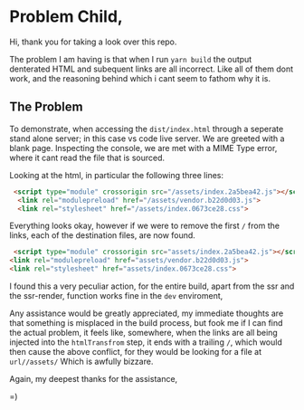 # Problem Child,

Hi, thank you for taking a look over this repo. 

The problem I am having is  that when I run `yarn build` the output denterated HTML and subequent links are all incorrect. Like all of them dont work, and the reasoning behind which i cant seem to fathom why it is.

## The Problem

To demonstrate, when accessing the `dist/index.html` through a seperate stand alone server; in this case vs code live server. We are greeted with a blank page. Inspecting the console, we are met with a MIME Type error, where it cant read the file that is sourced. 

Looking at the html, in particular the following three lines:

```html
 <script type="module" crossorigin src="/assets/index.2a5bea42.js"></script>
  <link rel="modulepreload" href="/assets/vendor.b22d0d03.js">
  <link rel="stylesheet" href="/assets/index.0673ce28.css">
  ```
  Everything looks okay, however if we were to remove the first `/` from the links, each of the destination files, are now found.

  ```html
   <script type="module" crossorigin src="assets/index.2a5bea42.js"></script>
  <link rel="modulepreload" href="assets/vendor.b22d0d03.js">
  <link rel="stylesheet" href="assets/index.0673ce28.css">
 ```
I found this a very peculiar action, for the entire build, apart from the ssr and the ssr-render, function works fine in the `dev` enviroment,

Any assistance would be greatly appreciated, my immediate thoughts are that something is misplaced in the build process, but fook me if I can find the actual problem, it feels like, somewhere, when the links are all being injected into the `htmlTransfrom` step, it ends with a trailing `/`, which would then cause the above conflict, for they would be looking for a file at `url//assets/` 
Which is awfully bizzare.

Again, my deepest thanks for the assistance,

=)
